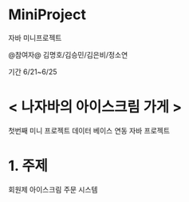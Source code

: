# MiniProject
자바 미니프로젝트

@참여자@
김명호/김승민/김은비/정소연

기간 6/21~6/25

<h1>< 나자바의 아이스크림 가게 ></h1>
첫번째 미니 프로젝트
데이터 베이스 연동 자바 프로젝트

  
# 1. 주제
회원제 아이스크림 주문 시스템
  
  
